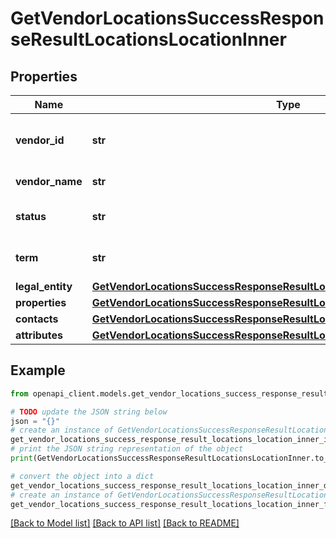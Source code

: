 # GetVendorLocationsSuccessResponseResultLocationsLocationInner


## Properties

Name | Type | Description | Notes
------------ | ------------- | ------------- | -------------
**vendor_id** | **str** | Unique identifier for the vendor. | 
**vendor_name** | **str** | Name of the vendor. | 
**status** | **str** | Current status of the vendor. | 
**term** | **str** | Payment terms for the vendor. | 
**legal_entity** | [**GetVendorLocationsSuccessResponseResultLocationsLocationInnerLegalEntity**](GetVendorLocationsSuccessResponseResultLocationsLocationInnerLegalEntity.md) |  | 
**properties** | [**GetVendorLocationsSuccessResponseResultLocationsLocationInnerProperties**](GetVendorLocationsSuccessResponseResultLocationsLocationInnerProperties.md) |  | 
**contacts** | [**GetVendorLocationsSuccessResponseResultLocationsLocationInnerContacts**](GetVendorLocationsSuccessResponseResultLocationsLocationInnerContacts.md) |  | 
**attributes** | [**GetVendorLocationsSuccessResponseResultLocationsLocationInnerAttributes**](GetVendorLocationsSuccessResponseResultLocationsLocationInnerAttributes.md) |  | 

## Example

```python
from openapi_client.models.get_vendor_locations_success_response_result_locations_location_inner import GetVendorLocationsSuccessResponseResultLocationsLocationInner

# TODO update the JSON string below
json = "{}"
# create an instance of GetVendorLocationsSuccessResponseResultLocationsLocationInner from a JSON string
get_vendor_locations_success_response_result_locations_location_inner_instance = GetVendorLocationsSuccessResponseResultLocationsLocationInner.from_json(json)
# print the JSON string representation of the object
print(GetVendorLocationsSuccessResponseResultLocationsLocationInner.to_json())

# convert the object into a dict
get_vendor_locations_success_response_result_locations_location_inner_dict = get_vendor_locations_success_response_result_locations_location_inner_instance.to_dict()
# create an instance of GetVendorLocationsSuccessResponseResultLocationsLocationInner from a dict
get_vendor_locations_success_response_result_locations_location_inner_from_dict = GetVendorLocationsSuccessResponseResultLocationsLocationInner.from_dict(get_vendor_locations_success_response_result_locations_location_inner_dict)
```
[[Back to Model list]](../README.md#documentation-for-models) [[Back to API list]](../README.md#documentation-for-api-endpoints) [[Back to README]](../README.md)


